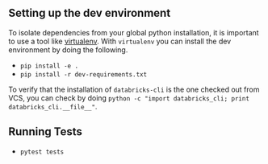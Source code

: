 Setting up the dev environment
---------------------------------
To isolate dependencies from your global python installation, it is important to use a tool like
[virtualenv](https://virtualenv.pypa.io/en/stable/). With `virtualenv` you can install the dev environment by doing the following.

- `pip install -e .`
- `pip install -r dev-requirements.txt`

To verify that the installation of `databricks-cli` is the one checked out from VCS, you can check by doing `python -c "import databricks_cli; print databricks_cli.__file__"`.

Running Tests
----------------
- `pytest tests`

